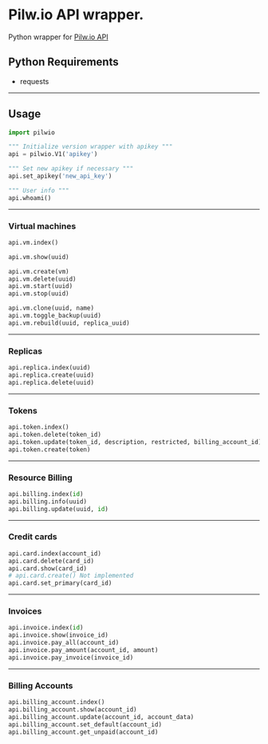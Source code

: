 # Pilw.io API wrapper. 

Python wrapper for [Pilw.io API](https://developers.pilw.io/documentation/)

## Python Requirements
* requests

--- 

## Usage

```python
import pilwio

""" Initialize version wrapper with apikey """
api = pilwio.V1('apikey')

""" Set new apikey if necessary """
api.set_apikey('new_api_key')

""" User info """
api.whoami()

```

---

### Virtual machines

```python
api.vm.index() 

api.vm.show(uuid)

api.vm.create(vm)
api.vm.delete(uuid)
api.vm.start(uuid)
api.vm.stop(uuid)

api.vm.clone(uuid, name)
api.vm.toggle_backup(uuid)
api.vm.rebuild(uuid, replica_uuid)
```

---

### Replicas
```python
api.replica.index(uuid)
api.replica.create(uuid)
api.replica.delete(uuid)
```

---

### Tokens
```python
api.token.index()
api.token.delete(token_id)
api.token.update(token_id, description, restricted, billing_account_id)
api.token.create(token)
```

---

### Resource Billing
```python
api.billing.index(id)
api.billing.info(uuid)
api.billing.update(uuid, id)
```

---

### Credit cards
```python
api.card.index(account_id)
api.card.delete(card_id)
api.card.show(card_id)
# api.card.create() Not implemented
api.card.set_primary(card_id)
```

---

### Invoices
```python
api.invoice.index(id)
api.invoice.show(invoice_id)
api.invoice.pay_all(account_id)
api.invoice.pay_amount(account_id, amount)
api.invoice.pay_invoice(invoice_id)
``` 

---

### Billing Accounts
```python
api.billing_account.index()
api.billing_account.show(account_id)
api.billing_account.update(account_id, account_data)
api.billing_account.set_default(account_id)
api.billing_account.get_unpaid(account_id)
```